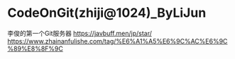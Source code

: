 # CodeOnGit(zhiji@1024)_ByLiJun
李俊的第一个Git服务器
https://javbuff.men/jp/star/
https://www.zhainanfulishe.com/tag/%E6%A1%A5%E6%9C%AC%E6%9C%89%E8%8F%9C